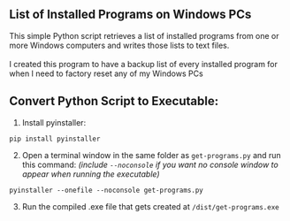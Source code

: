 ## List of Installed Programs on Windows PCs
This simple Python script retrieves a list of installed programs from one or more Windows computers and writes those lists to text files.<br><br>
I created this program to have a backup list of every installed program for when I need to factory reset any of my Windows PCs

## Convert Python Script to Executable:
1. Install pyinstaller:
```
pip install pyinstaller
```
2. Open a terminal window in the same folder as `get-programs.py` and run this command:
*(include `--noconsole` if you want no console window to appear when running the executable)*
```
pyinstaller --onefile --noconsole get-programs.py
```
3. Run the compiled .exe file that gets created at `/dist/get-programs.exe`
